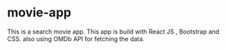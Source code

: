# movie-app
This is a search movie app.
This app is build with React JS , Bootstrap and CSS. also using OMDb API for fetching the data. 
